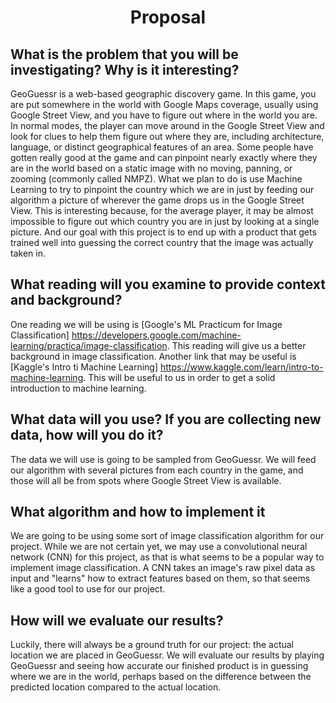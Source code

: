 # <div align="center">Proposal</div>

## What is the problem that you will be investigating? Why is it interesting?

GeoGuessr is a web-based geographic discovery game. In this game, you are put somewhere in the world with Google Maps coverage, usually using Google Street View, and you have to figure out where in the world you are. In normal modes, the player can move around in the Google Street View and look for clues to help them figure out where they are, including architecture, language, or distinct geographical features of an area. Some people have gotten really good at the game and can pinpoint nearly exactly where they are in the world based on a static image with no moving, panning, or zooming (commonly called NMPZ).
What we plan to do is use Machine Learning to try to pinpoint the country which we are in just by feeding our algorithm a picture of wherever the game drops us in the Google Street View. This is interesting because, for the average player, it may be almost impossible to figure out which country you are in just by looking at a single picture. And our goal with this project is to end up with a product that gets trained well into guessing the correct country that the image was actually taken in.

## What reading will you examine to provide context and background?

One reading we will be using is [Google's ML Practicum for Image Classification] https://developers.google.com/machine-learning/practica/image-classification. This reading will give us a better background in image classification. Another link that may be useful is [Kaggle's Intro ti Machine Learning] https://www.kaggle.com/learn/intro-to-machine-learning. This will be useful to us in order to get a solid introduction to machine learning.

## What data will you use? If you are collecting new data, how will you do it?

The data we will use is going to be sampled from GeoGuessr. We will feed our algorithm with several pictures from each country in the game, and those will all be from spots where Google Street View is available.

## What algorithm and how to implement it

We are going to be using some sort of image classification algorithm for our project. While we are not certain yet, we may use a convolutional neural network (CNN) for this project, as that is what seems to be a popular way to implement image classification. A CNN takes an image's raw pixel data as input and "learns" how to extract features based on them, so that seems like a good tool to use for our project.

## How will we evaluate our results?

Luckily, there will always be a ground truth for our project: the actual location we are placed in GeoGuessr. We will evaluate our results by playing GeoGuessr and seeing how accurate our finished product is in guessing where we are in the world, perhaps based on the difference between the predicted location compared to the actual location.
